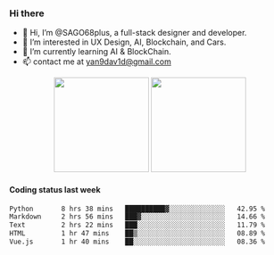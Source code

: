 
### Hi there 

- 👋 Hi, I’m @SAGO68plus, a full-stack designer and developer.
- 👀 I’m interested in UX Design, AI, Blockchain, and Cars.
- 🌱 I’m currently learning AI & BlockChain.
- 📫 contact me at yan9dav1d@gmail.com
<div align="center">
  <span>  </span>
  <img height="170px" src="https://github-readme-stats.vercel.app/api?username=SAGO68plus" />
  <span>  </span>
  <img height="170px" src="https://github-readme-stats.vercel.app/api/top-langs/?username=SAGO68plus&layout=compact&langs_count=8" />
  <span>  </span>
</div>

#### Coding status last week
<!--START_SECTION:waka-->

```txt
Python       8 hrs 38 mins   ██████████▓░░░░░░░░░░░░░░   42.95 %
Markdown     2 hrs 56 mins   ███▓░░░░░░░░░░░░░░░░░░░░░   14.66 %
Text         2 hrs 22 mins   ███░░░░░░░░░░░░░░░░░░░░░░   11.79 %
HTML         1 hr 47 mins    ██▒░░░░░░░░░░░░░░░░░░░░░░   08.89 %
Vue.js       1 hr 40 mins    ██░░░░░░░░░░░░░░░░░░░░░░░   08.36 %
```

<!--END_SECTION:waka-->
